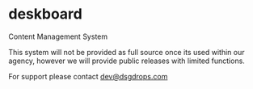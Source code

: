 # deskboard
Content Management System

This system will not be provided as full source once its used within our agency, however we will provide public releases with limited functions.

For support please contact dev@dsgdrops.com
